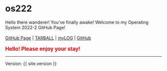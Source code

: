 # os222
Hello there wanderer! You've finally awake! Welcome to my Operating System 2022-2 GitHub Page!
<br><br>
[GitHub Page](https://felixtjahyadi.github.io/os222/) |
[TARBALL](SandBox/felixtjahyadi.tar.xz) |
[myLOG](TXT/mylog.txt) |
[GitHub](https://github.com/felixtjahyadi/os222/)
<br><br>
<span style="color:red; font-weight:bold; font-size:larger;">Hello! Please enjoy your stay!</span>
<hr>
Version: {{ site.version }}

